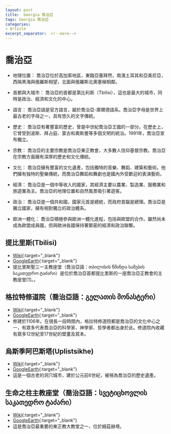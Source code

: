 ```yaml
---
layout: post
title:  Georgia 喬治亞
tags: Georgia 喬治亞 
categories:
- Article
excerpt_separator:  <!--more-->
---
```

# 喬治亞
- 地理位置： 喬治亞位於高加索地區，東臨亞塞拜然，南濱土耳其和亞美尼亞，西隔黑海與俄羅斯相望，北面與俄羅斯北奧塞梯相鄰。

- 首都與大城市： 喬治亞的首都是第比利斯（Tbilisi），這也是最大的城市，同時是政治、經濟和文化的中心。

- 語言： 喬治亞語是官方語言，屬於喬治亞-庫爾德語系。喬治亞字母是世界上最古老的字母之一，具有悠久的文字傳統。

- 歷史： 喬治亞有著豐富的歷史，曾是中世紀喬治亞王國的一部分。在歷史上，它曾受到波斯、拜占庭、蒙古和奧斯曼等多個文明的統治。1991年，喬治亞宣布獨立。

- 宗教： 喬治亞的主要宗教是喬治亞東正教會，大多數人信仰基督宗教。喬治亞在宗教方面擁有深厚的歷史和文化傳統。

- 文化： 喬治亞擁有豐富的文化遺產，包括獨特的音樂、舞蹈、建築和藝術。他們擁有独特的聖樂傳統，而喬治亞舞蹈和舞劇也是國內外受歡迎的表演藝術。

- 經濟： 喬治亞是一個中等收入的國家，其經濟主要以農業、製造業、服務業和旅遊業為主。喬治亞的地理位置和自然風景吸引著遊客。

- 政治： 喬治亞是一個共和國，國家元首是總統，而政府首腦是總理。喬治亞是獨立國家，擁有相對獨立的政治體系。

- 歐洲一體化： 喬治亞積極參與歐洲一體化進程，包括與歐盟的合作。雖然尚未成為歐盟成員國，但與歐洲各國保持著緊密的經濟和政治聯繫。

## 提比里斯(Tbilisi)
- [Wiki](https://zh.wikipedia.org/zh-tw/%E6%8F%90%E6%AF%94%E9%87%8C%E6%96%AF%E8%81%96%E4%B8%89%E4%B8%80%E4%B8%BB%E6%95%99%E5%BA%A7%E5%A0%82 "Wiki"){:target="_blank"} 
- [GoogleEarth](https://earth.google.com/web/search/Tbilisi/@41.69732803,44.81644087,459.84515812a,781.68882853d,35y,-0.31250729h,9.49724002t,0r/ "GoogleEarth"){:target="_blank"} 
- 提比里斯聖三一主教座堂（喬治亞語：თბილისის წმინდა სამების საკათედრო ტაძარი）是位於喬治亞首都提比里斯的一座喬治亞正教會的主教座堂[1]。。

## 格拉特修道院（喬治亞語：გელათის მონასტერი）
- [Wiki](https://zh.wikipedia.org/zh-tw/%E6%A0%BC%E6%8B%89%E7%89%B9%E4%BF%AE%E9%81%93%E9%99%A2 "Wiki"){:target="_blank"} 
- [GoogleEarth](https://earth.google.com/web/search/Gelati+Monastery/@42.29456469,42.7683213,400.29832437a,443.5760487d,34.99999953y,-1.02950783h,49.81450192t,-0r/ "GoogleEarth"){:target="_blank"} 
- 修建於1106年。在很長一段時間內，格拉特修道院都是喬治亞的文化中心之一，有眾多代表喬治亞的科學家、神學家、哲學者都出身於此。修道院內收藏有眾多12世紀至17世紀的壁畫及寫本。

## 烏斯季阿巴斯塔(Uplistsikhe)
- [Wiki](https://en.wikipedia.org/wiki/Uplistsikhe "Wiki"){:target="_blank"} 
- [GoogleEarth](https://earth.google.com/web/search/Uplistsikhe/@41.9657472,44.2083631,565.64157767a,761.62394301d,34.9999999y,0h,0t,0r/ "GoogleEarth"){:target="_blank"} 
- 這是一個古老的洞穴城市，建於公元前6世紀，被視為喬治亞的歷史遺產。

## 生命之柱主教座堂（喬治亞語：სვეტიცხოვლის საკათედრო ტაძარი）
- [Wiki](https://zh.wikipedia.org/zh-tw/%E7%94%9F%E5%91%BD%E4%B9%8B%E6%9F%B1%E4%B8%BB%E6%95%99%E5%BA%A7%E5%A0%82"Wiki"){:target="_blank"} 
- [GoogleEarth](https://earth.google.com/web/search/Svetitskhoveli+Cathedral/@41.8419977,44.7208209,460.76332144a,867.83087973d,34.99999952y,1.48338332h,26.00627693t,0r/ "GoogleEarth"){:target="_blank"} 
- 這是喬治亞最重要的東正教大教堂之一，位於姆茲赫塔。



